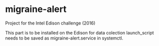 # migraine-alert
Project for the Intel Edison challenge (2016)

This part is to be installed on the Edison for data colection
launch_script needs to be saved as migraine-alert.service in systemctl.
